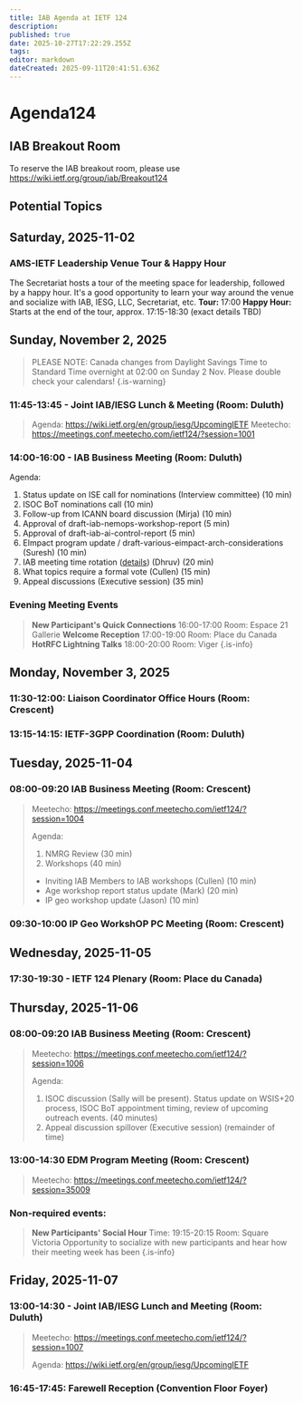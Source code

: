 ```yaml
---
title: IAB Agenda at IETF 124
description: 
published: true
date: 2025-10-27T17:22:29.255Z
tags: 
editor: markdown
dateCreated: 2025-09-11T20:41:51.636Z
---
```


# Agenda124

## IAB Breakout Room

To reserve the IAB breakout room, please use https://wiki.ietf.org/group/iab/Breakout124
 

## Potential Topics



## Saturday, 2025-11-02

### AMS-IETF Leadership Venue Tour & Happy Hour
The Secretariat hosts a tour of the meeting space for leadership, followed by a happy hour. It's a good opportunity to learn your way around the venue and socialize with IAB, IESG, LLC, Secretariat, etc.
**Tour:** 17:00
**Happy Hour:** Starts at the end of the tour, approx. 17:15-18:30 (exact details TBD)


## Sunday, November 2, 2025

> PLEASE NOTE: Canada changes from Daylight Savings Time to Standard Time overnight at 02:00 on Sunday 2 Nov. Please double check your calendars!
{.is-warning}


### 11:45-13:45 - Joint IAB/IESG Lunch & Meeting (Room: Duluth)

> Agenda: https://wiki.ietf.org/en/group/iesg/UpcomingIETF
> Meetecho: https://meetings.conf.meetecho.com/ietf124/?session=1001

### 14:00-16:00 - IAB Business Meeting (Room: Duluth)

Agenda:
1. Status update on ISE call for nominations (Interview committee) (10 min)
1. ISOC BoT nominations call (10 min)
1. Follow-up from ICANN board discussion (Mirja) (10 min)
1. Approval of draft-iab-nemops-workshop-report (5 min)
1. Approval of draft-iab-ai-control-report (5 min)
1. EImpact program update / draft-various-eimpact-arch-considerations (Suresh) (10 min)
1. IAB meeting time rotation ([details](https://github.com/intarchboard/responsibilities/issues/65)) (Dhruv) (20 min)
1. What topics require a formal vote (Cullen) (15 min)
1. Appeal discussions (Executive session) (35 min)

### Evening Meeting Events

> **New Participant's Quick Connections** 16:00-17:00
>   Room: Espace 21 Gallerie
> **Welcome Reception** 17:00-19:00
>   Room: Place du Canada
> **HotRFC Lightning Talks** 18:00-20:00
>   Room: Viger
{.is-info}




## Monday, November 3, 2025

### 11:30-12:00: Liaison Coordinator Office Hours (Room: Crescent)

### 13:15-14:15: IETF-3GPP Coordination (Room: Duluth)
 
## Tuesday, 2025-11-04

### 08:00-09:20 IAB Business Meeting (Room: Crescent)

> Meetecho: https://meetings.conf.meetecho.com/ietf124/?session=1004
> 
> Agenda:
> 1. NMRG Review (30 min)
> 2. Workshops (40 min)
> - Inviting IAB Members to IAB workshops (Cullen) (10 min)
> - Age workshop report status update (Mark) (20 min)
> - IP geo workshop update (Jason) (10 min)

### 09:30-10:00 IP Geo WorkshOP PC Meeting (Room: Crescent) 

## Wednesday, 2025-11-05



### 17:30-19:30 - IETF 124 Plenary (Room: Place du Canada)


## Thursday, 2025-11-06

### 08:00-09:20 IAB Business Meeting (Room: Crescent)

> Meetecho: https://meetings.conf.meetecho.com/ietf124/?session=1006
> 
> Agenda:
> 1. ISOC discussion (Sally will be present). Status update on WSIS+20 process, ISOC BoT appointment timing, review of upcoming outreach events. (40 minutes)
> 1. Appeal discussion spillover (Executive session) (remainder of time)

### 13:00-14:30 EDM Program Meeting (Room: Crescent)

> Meetecho: https://meetings.conf.meetecho.com/ietf124/?session=35009
> 


### Non-required events:

> **New Participants' Social Hour** Time: 19:15-20:15
> Room: Square Victoria
> Opportunity to socialize with new participants and hear how their meeting week has been
{.is-info}


## Friday, 2025-11-07 

### 13:00-14:30 - Joint IAB/IESG Lunch and Meeting (Room: Duluth)

> Meetecho: https://meetings.conf.meetecho.com/ietf124/?session=1007
> 
> Agenda: https://wiki.ietf.org/en/group/iesg/UpcomingIETF


### 16:45-17:45: Farewell Reception (Convention Floor Foyer)



